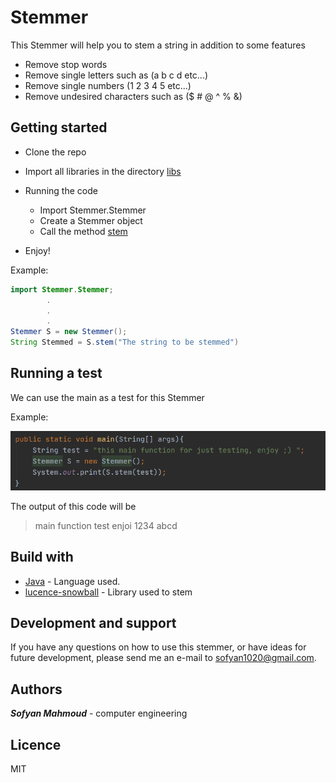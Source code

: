 # Stemmer
This Stemmer will help you to stem a string in addition to some features 
* Remove stop words
* Remove single letters such as (a b c d etc...) 
* Remove single numbers (1 2 3 4 5 etc...) 
* Remove undesired characters such as ($ # @ ^ % &)


## Getting started 
* Clone the repo 
* Import all libraries in the directory <ins>libs</ins>

* Running the code
    * Import Stemmer.Stemmer
    * Create a Stemmer object 
    * Call the method <ins>stem</ins> 
* Enjoy!

Example: 
```java
import Stemmer.Stemmer;
        .
        .
        .
Stemmer S = new Stemmer();
String Stemmed = S.stem("The string to be stemmed")

``` 

## Running a test
We can use the main as a test for this Stemmer

Example:

![Stemmer](https://github.com/sofyanmahmoud0000/Jstemmer/blob/master/Main.png)

The output of this code will be 
> main function test enjoi 1234 abcd


## Build with
* [Java](https://www.geeksforgeeks.org/java/) - Language used.
* [lucence-snowball](https://lucene.apache.org/core/7_2_0/analyzers-common/org/tartarus/snowball/ext/PorterStemmer.html) - Library used to stem


## Development and support
If you have any questions on how to use this stemmer, or have ideas for future development, 
please send me an e-mail to sofyan1020@gmail.com.


## Authors
***Sofyan Mahmoud*** - computer engineering 


## Licence 
MIT


